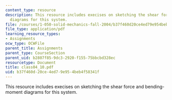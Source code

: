 ```yaml
---
content_type: resource
description: This resource includes execises on sketching the shear force and bending-moment
  diagrams for this system.
file: /courses/1-050-solid-mechanics-fall-2004/b37f460d20ce4ed79e954beb4f58341f_class04_10.pdf
file_type: application/pdf
learning_resource_types:
- Assignments
ocw_type: OCWFile
parent_title: Assignments
parent_type: CourseSection
parent_uid: b2807f85-9dc3-2920-f155-75bbcbd328ec
resourcetype: Document
title: class04_10.pdf
uid: b37f460d-20ce-4ed7-9e95-4beb4f58341f
---
```

This resource includes execises on sketching the shear force and bending-moment diagrams for this system.

